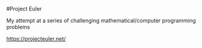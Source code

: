 #Project Euler

My attempt at a series of challenging mathematical/computer programming problems

https://projecteuler.net/